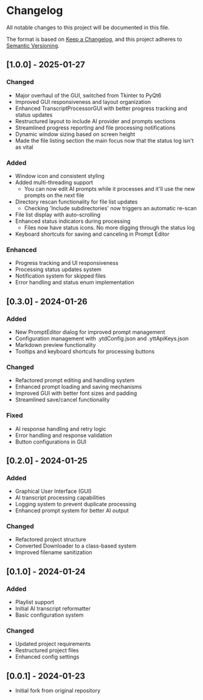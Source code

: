 # Changelog
All notable changes to this project will be documented in this file.

The format is based on [Keep a Changelog](https://keepachangelog.com/en/1.0.0/),
and this project adheres to [Semantic Versioning](https://semver.org/spec/v2.0.0.html).

## [1.0.0] - 2025-01-27

### Changed
- Major overhaul of the GUI, switched from Tkinter to PyQt6
- Improved GUI responsiveness and layout organization
- Enhanced TranscriptProcessorGUI with better progress tracking and status updates
- Restructured layout to include AI provider and prompts sections
- Streamlined progress reporting and file processing notifications
- Dynamic window sizing based on screen height
- Made the file listing section the main focus now that the status log isn't as vital

### Added
- Window icon and consistent styling
- Added multi-threading support
  - You can now edit AI prompts while it processes and it'll use the new prompts on the next file
- Directory rescan functionality for file list updates
  - Checking 'Include subdirectories' now triggers an automatic re-scan
- File list display with auto-scrolling
- Enhanced status indicators during processing
  - Files now have status icons. No more digging through the status log
- Keyboard shortcuts for saving and canceling in Prompt Editor

### Enhanced
- Progress tracking and UI responsiveness
- Processing status updates system
- Notification system for skipped files
- Error handling and status enum implementation

## [0.3.0] - 2024-01-26

### Added
- New PromptEditor dialog for improved prompt management
- Configuration management with .ytdConfig.json and .yttApiKeys.json
- Markdown preview functionality
- Tooltips and keyboard shortcuts for processing buttons

### Changed
- Refactored prompt editing and handling system
- Enhanced prompt loading and saving mechanisms
- Improved GUI with better font sizes and padding
- Streamlined save/cancel functionality

### Fixed
- AI response handling and retry logic
- Error handling and response validation
- Button configurations in GUI

## [0.2.0] - 2024-01-25

### Added
- Graphical User Interface (GUI)
- AI transcript processing capabilities
- Logging system to prevent duplicate processing
- Enhanced prompt system for better AI output

### Changed
- Refactored project structure
- Converted Downloader to a class-based system
- Improved filename sanitization

## [0.1.0] - 2024-01-24

### Added
- Playlist support
- Initial AI transcript reformatter
- Basic configuration system

### Changed
- Updated project requirements
- Restructured project files
- Enhanced config settings

## [0.0.1] - 2024-01-23
- Initial fork from original repository
